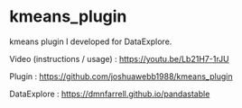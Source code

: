 # kmeans_plugin
kmeans plugin I developed for DataExplore. 

Video (instructions / usage) : https://youtu.be/Lb21H7-1rJU

Plugin : https://github.com/joshuawebb1988/kmeans_plugin

DataExplore : https://dmnfarrell.github.io/pandastable
